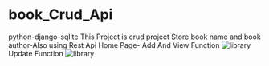 # book_Crud_Api
python-django-sqlite
This Project is crud project 
Store book name and book author-Also using Rest Api
Home Page-
Add And View Function
![library](https://user-images.githubusercontent.com/68414462/167645262-56288598-4105-4619-89bd-78fb3f4c5d1c.png)
Update Function
![library](https://user-images.githubusercontent.com/68414462/167646319-5936f43f-f3d8-47c1-b129-c9b7bcfb3c3c.png)
